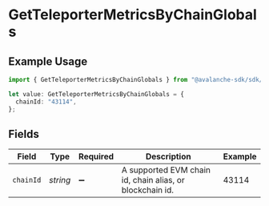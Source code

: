 # GetTeleporterMetricsByChainGlobals

## Example Usage

```typescript
import { GetTeleporterMetricsByChainGlobals } from "@avalanche-sdk/sdk/metrics/models/operations";

let value: GetTeleporterMetricsByChainGlobals = {
  chainId: "43114",
};
```

## Fields

| Field                                                    | Type                                                     | Required                                                 | Description                                              | Example                                                  |
| -------------------------------------------------------- | -------------------------------------------------------- | -------------------------------------------------------- | -------------------------------------------------------- | -------------------------------------------------------- |
| `chainId`                                                | *string*                                                 | :heavy_minus_sign:                                       | A supported EVM chain id, chain alias, or blockchain id. | 43114                                                    |
